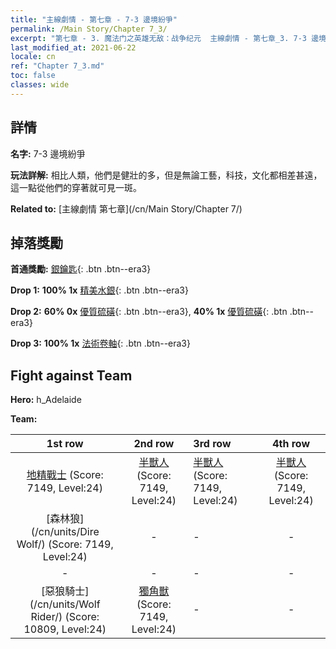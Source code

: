 ```yaml
---
title: "主線劇情 - 第七章 - 7-3 邊境紛爭"
permalink: /Main Story/Chapter 7_3/
excerpt: "第七章 - 3. 魔法门之英雄无敌：战争纪元  主線劇情 - 第七章_3. 7-3 邊境紛爭"
last_modified_at: 2021-06-22
locale: cn
ref: "Chapter 7_3.md"
toc: false
classes: wide
---
```


## 詳情

 **名字:** 7-3 邊境紛爭

 **玩法詳解:** 相比人類，他們是健壯的多，但是無論工藝，科技，文化都相差甚遠，這一點從他們的穿著就可見一斑。

 **Related to:** [主線劇情 第七章](/cn/Main Story/Chapter 7/)

## 掉落獎勵

 **首通獎勵:** [銀鑰匙](/cn/Items/con_693/){: .btn .btn--era3}

 **Drop 1:** **100% 1x** [精美水銀](/cn/Items/mat_21/){: .btn .btn--era3}

 **Drop 2:** **60% 0x** [優質硫磺](/cn/Items/mat_15/){: .btn .btn--era3}, **40% 1x** [優質硫磺](/cn/Items/mat_15/){: .btn .btn--era3}

 **Drop 3:** **100% 1x** [法術卷軸](/cn/Items/con_694/){: .btn .btn--era3}


## Fight against Team
 **Hero:** h_Adelaide

 **Team:**


  | 1st row | 2nd row | 3rd row | 4th row |
  |:----:|:----:|:----|:----:|
  | [地精戰士](/cn/units/Goblin/) (Score: 7149, Level:24)  | [半獸人](/cn/units/Orc/) (Score: 7149, Level:24)  | [半獸人](/cn/units/Orc/) (Score: 7149, Level:24)  | [半獸人](/cn/units/Orc/) (Score: 7149, Level:24)  |
  | [森林狼](/cn/units/Dire Wolf/) (Score: 7149, Level:24)  | - | - | - |
  | - | - | - | - |
  | [惡狼騎士](/cn/units/Wolf Rider/) (Score: 10809, Level:24)  | [獨角獸](/cn/units/Unicorn/) (Score: 7149, Level:24)  | - | - |


